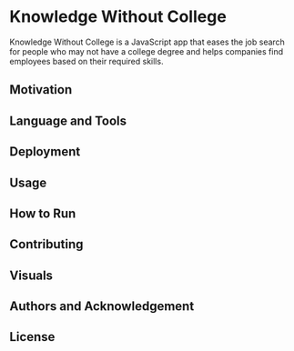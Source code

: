# Knowledge Without College

Knowledge Without College is a JavaScript app that eases the job search for people who may not have a college degree and helps companies find employees based on their required skills.

## Motivation

## Language and Tools

## Deployment

## Usage

## How to Run

## Contributing

## Visuals

## Authors and Acknowledgement

## License

